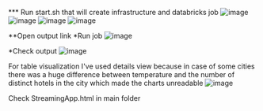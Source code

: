 *** Run start.sh that will create infrastructure and databricks job
![image](https://github.com/GaborDevv/m13_sparkstreaming/assets/147967502/b25e71e2-a9a3-4f9e-82b7-2ffc1f671d14)
![image](https://github.com/GaborDevv/m13_sparkstreaming/assets/147967502/b1632b13-f1bd-4143-942e-ae9097b24283)
![image](https://github.com/GaborDevv/m13_sparkstreaming/assets/147967502/29aa5a06-6492-4137-92b5-fe60d32365ad)
![image](https://github.com/GaborDevv/m13_sparkstreaming/assets/147967502/094f21a3-f2b9-4fdb-9b80-676cddcc4681)

**Open output link
*Run job
![image](https://github.com/GaborDevv/m13_sparkstreaming/assets/147967502/907b08d7-6f03-4dfe-a2b4-f4207adf0311)

*Check output
![image](https://github.com/GaborDevv/m13_sparkstreaming/assets/147967502/9c8a08ca-287b-46d3-bbe2-883e4caeb37b)


For table visualization I've used details view because in case of some cities there was a huge difference between temperature and the number of distinct hotels in the city which made the charts unreadable
![image](https://github.com/GaborDevv/m13_sparkstreaming/assets/147967502/854255c9-0a6f-4417-85a1-15fcf13b37ce)

Check StreamingApp.html in main folder



